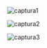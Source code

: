 ![captura1](https://github.com/AcostaLautaro/ASO2024TPs/assets/166446933/f5c2a8ec-4684-44cd-9e89-440282af1e6f)



![captura2](https://github.com/AcostaLautaro/ASO2024TPs/assets/166446933/3df13309-0378-415a-9378-c04e65baead7)




![captura3](https://github.com/AcostaLautaro/ASO2024TPs/assets/166446933/18978edb-daf7-4483-89be-f1251c353677)
